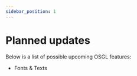 ```yaml
---
sidebar_position: 1
---
```


# Planned updates

Below is a list of possible upcoming OSGL features:

- Fonts & Texts
